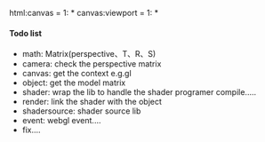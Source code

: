 html:canvas = 1: *
canvas:viewport = 1: *

#### Todo list

- math: Matrix(perspective、T、R、S) 
- camera: check the perspective matrix
- canvas: get the context e.g.gl
- object: get the model matrix
- shader: wrap the lib to handle the shader programer compile.....
- render: link the shader with the object
- shadersource: shader source lib
- event: webgl event....
- fix....
